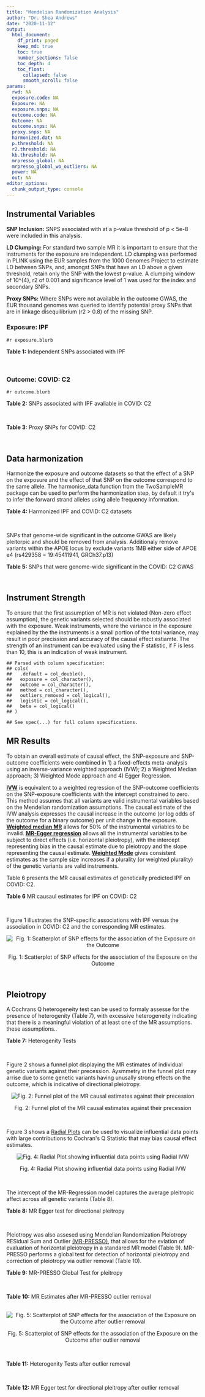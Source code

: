 ```yaml
---
title: "Mendelian Randomization Analysis"
author: "Dr. Shea Andrews"
date: "2020-11-12"
output:
  html_document:
    df_print: paged
    keep_md: true
    toc: true
    number_sections: false
    toc_depth: 4
    toc_float:
      collapsed: false
      smooth_scroll: false
params:
  rwd: NA
  exposure.code: NA
  Exposure: NA
  exposure.snps: NA
  outcome.code: NA
  Outcome: NA
  outcome.snps: NA
  proxy.snps: NA
  harmonized.dat: NA
  p.threshold: NA
  r2.threshold: NA
  kb.threshold: NA
  mrpresso_global: NA
  mrpresso_global_wo_outliers: NA
  power: NA
  out: NA
editor_options:
  chunk_output_type: console
---
```







## Instrumental Variables
**SNP Inclusion:** SNPS associated with at a p-value threshold of p < 5e-8 were included in this analysis.
<br>

**LD Clumping:** For standard two sample MR it is important to ensure that the instruments for the exposure are independent. LD clumping was performed in PLINK using the EUR samples from the 1000 Genomes Project to estimate LD between SNPs, and, amongst SNPs that have an LD above a given threshold, retain only the SNP with the lowest p-value. A clumping window of 10^{4}, r2 of 0.001 and significance level of 1 was used for the index and secondary SNPs.
<br>

**Proxy SNPs:** Where SNPs were not available in the outcome GWAS, the EUR thousand genomes was queried to identify potential proxy SNPs that are in linkage disequilibrium (r2 > 0.8) of the missing SNP.
<br>

### Exposure: IPF
`#r exposure.blurb`
<br>

**Table 1:** Independent SNPs associated with IPF
<div data-pagedtable="false">
  <script data-pagedtable-source type="application/json">
{"columns":[{"label":["SNP"],"name":[1],"type":["chr"],"align":["left"]},{"label":["CHROM"],"name":[2],"type":["dbl"],"align":["right"]},{"label":["POS"],"name":[3],"type":["dbl"],"align":["right"]},{"label":["REF"],"name":[4],"type":["chr"],"align":["left"]},{"label":["ALT"],"name":[5],"type":["chr"],"align":["left"]},{"label":["AF"],"name":[6],"type":["dbl"],"align":["right"]},{"label":["BETA"],"name":[7],"type":["dbl"],"align":["right"]},{"label":["SE"],"name":[8],"type":["dbl"],"align":["right"]},{"label":["Z"],"name":[9],"type":["dbl"],"align":["right"]},{"label":["P"],"name":[10],"type":["dbl"],"align":["right"]},{"label":["N"],"name":[11],"type":["dbl"],"align":["right"]},{"label":["TRAIT"],"name":[12],"type":["chr"],"align":["left"]}],"data":[{"1":"rs78238620","2":"3","3":"44902386","4":"T","5":"A","6":"0.053459","7":"0.4593835","8":"0.07390969","9":"6.215471","10":"5.117086e-10","11":"11259","12":"Idiopathic_Pulmonary_Fibrosis"},{"1":"rs12696304","2":"3","3":"169481271","4":"C","5":"G","6":"0.278854","7":"0.2668156","8":"0.03717319","9":"7.177635","10":"7.092778e-13","11":"11259","12":"Idiopathic_Pulmonary_Fibrosis"},{"1":"rs2013701","2":"4","3":"89885086","4":"G","5":"T","6":"0.487438","7":"-0.2424697","8":"0.03330002","9":"-7.281368","10":"3.304528e-13","11":"11259","12":"Idiopathic_Pulmonary_Fibrosis"},{"1":"rs7725218","2":"5","3":"1282414","4":"G","5":"A","6":"0.323107","7":"-0.3293240","8":"0.03544862","9":"-9.290180","10":"1.540283e-20","11":"11259","12":"Idiopathic_Pulmonary_Fibrosis"},{"1":"rs2076295","2":"6","3":"7563232","4":"T","5":"G","6":"0.468835","7":"0.3799705","8":"0.03322854","9":"11.435066","10":"2.793256e-30","11":"11259","12":"Idiopathic_Pulmonary_Fibrosis"},{"1":"rs12699415","2":"7","3":"1909479","4":"A","5":"G","6":"0.580176","7":"-0.2440172","8":"0.03400225","9":"-7.176502","10":"7.151760e-13","11":"11259","12":"Idiopathic_Pulmonary_Fibrosis"},{"1":"rs2897075","2":"7","3":"99630342","4":"C","5":"T","6":"0.391410","7":"0.2585521","8":"0.03404714","9":"7.593945","10":"3.103096e-14","11":"11259","12":"Idiopathic_Pulmonary_Fibrosis"},{"1":"rs28513081","2":"8","3":"120934126","4":"A","5":"G","6":"0.427310","7":"-0.2034907","8":"0.03346963","9":"-6.079862","10":"1.202864e-09","11":"11259","12":"Idiopathic_Pulmonary_Fibrosis"},{"1":"rs35705950","2":"11","3":"1241221","4":"G","5":"T","6":"0.140904","7":"1.5773608","8":"0.05180105","9":"30.450365","10":"1.184630e-203","11":"11259","12":"Idiopathic_Pulmonary_Fibrosis"},{"1":"rs9577395","2":"13","3":"113534984","4":"C","5":"G","6":"0.207732","7":"-0.2642992","8":"0.04115030","9":"-6.422778","10":"1.338099e-10","11":"11259","12":"Idiopathic_Pulmonary_Fibrosis"},{"1":"rs59424629","2":"15","3":"40720542","4":"G","5":"T","6":"0.538260","7":"0.2678313","8":"0.03320740","9":"8.065411","10":"7.298965e-16","11":"11259","12":"Idiopathic_Pulmonary_Fibrosis"},{"1":"rs62023891","2":"15","3":"86097216","4":"G","5":"A","6":"0.300615","7":"0.2356498","8":"0.03664299","9":"6.430965","10":"1.267962e-10","11":"11259","12":"Idiopathic_Pulmonary_Fibrosis"},{"1":"rs17652520","2":"17","3":"44098967","4":"G","5":"A","6":"0.214766","7":"-0.3286135","8":"0.04066747","9":"-8.080502","10":"6.450078e-16","11":"11259","12":"Idiopathic_Pulmonary_Fibrosis"},{"1":"rs12610495","2":"19","3":"4717672","4":"A","5":"G","6":"0.305555","7":"0.2722340","8":"0.03899250","9":"6.981701","10":"2.916276e-12","11":"11259","12":"Idiopathic_Pulmonary_Fibrosis"},{"1":"rs41308092","2":"20","3":"62324391","4":"G","5":"A","6":"0.019674","7":"0.7503587","8":"0.12196998","9":"6.151995","10":"7.651443e-10","11":"11259","12":"Idiopathic_Pulmonary_Fibrosis"}],"options":{"columns":{"min":{},"max":[10]},"rows":{"min":[10],"max":[10]},"pages":{}}}
  </script>
</div>
<br>

### Outcome: COVID: C2
`#r outcome.blurb`
<br>

**Table 2:** SNPs associated with IPF avaliable in COVID: C2
<div data-pagedtable="false">
  <script data-pagedtable-source type="application/json">
{"columns":[{"label":["SNP"],"name":[1],"type":["chr"],"align":["left"]},{"label":["CHROM"],"name":[2],"type":["dbl"],"align":["right"]},{"label":["POS"],"name":[3],"type":["dbl"],"align":["right"]},{"label":["REF"],"name":[4],"type":["chr"],"align":["left"]},{"label":["ALT"],"name":[5],"type":["chr"],"align":["left"]},{"label":["AF"],"name":[6],"type":["dbl"],"align":["right"]},{"label":["BETA"],"name":[7],"type":["dbl"],"align":["right"]},{"label":["SE"],"name":[8],"type":["dbl"],"align":["right"]},{"label":["Z"],"name":[9],"type":["dbl"],"align":["right"]},{"label":["P"],"name":[10],"type":["dbl"],"align":["right"]},{"label":["N"],"name":[11],"type":["dbl"],"align":["right"]},{"label":["TRAIT"],"name":[12],"type":["chr"],"align":["left"]}],"data":[{"1":"rs78238620","2":"3","3":"44902386","4":"T","5":"A","6":"0.06270","7":"-0.01702800","8":"0.034537","9":"-0.49303645","10":"0.622000","11":"927103","12":"covid_vs._population__eur_wo_ukbb"},{"1":"rs12696304","2":"3","3":"169481271","4":"C","5":"G","6":"0.26480","7":"0.00657290","8":"0.017324","9":"0.37941007","10":"0.704400","11":"927103","12":"covid_vs._population__eur_wo_ukbb"},{"1":"rs2013701","2":"4","3":"89885086","4":"G","5":"T","6":"0.52750","7":"0.00368640","8":"0.015360","9":"0.24000000","10":"0.810300","11":"926439","12":"covid_vs._population__eur_wo_ukbb"},{"1":"rs7725218","2":"5","3":"1282414","4":"G","5":"A","6":"0.35340","7":"0.00046875","8":"0.016012","9":"0.02927492","10":"0.976600","11":"926803","12":"covid_vs._population__eur_wo_ukbb"},{"1":"rs2076295","2":"6","3":"7563232","4":"T","5":"G","6":"0.43680","7":"0.01800900","8":"0.018035","9":"0.99855836","10":"0.318000","11":"907627","12":"covid_vs._population__eur_wo_ukbb"},{"1":"rs12699415","2":"7","3":"1909479","4":"A","5":"G","6":"0.57680","7":"-0.04977000","8":"0.015614","9":"-3.18752402","10":"0.001435","11":"927103","12":"covid_vs._population__eur_wo_ukbb"},{"1":"rs2897075","2":"7","3":"99630342","4":"C","5":"T","6":"0.37990","7":"0.04960300","8":"0.017123","9":"2.89686387","10":"0.003769","11":"917019","12":"covid_vs._population__eur_wo_ukbb"},{"1":"rs28513081","2":"8","3":"120934126","4":"A","5":"G","6":"0.47300","7":"-0.02211500","8":"0.016615","9":"-1.33102618","10":"0.183200","11":"916747","12":"covid_vs._population__eur_wo_ukbb"},{"1":"rs35705950","2":"11","3":"1241221","4":"G","5":"T","6":"0.11810","7":"-0.05497300","8":"0.028390","9":"-1.93635083","10":"0.052830","11":"641591","12":"covid_vs._population__eur_wo_ukbb"},{"1":"rs9577395","2":"13","3":"113534984","4":"C","5":"G","6":"0.22870","7":"0.02419900","8":"0.018638","9":"1.29836892","10":"0.194200","11":"926803","12":"covid_vs._population__eur_wo_ukbb"},{"1":"rs59424629","2":"15","3":"40720542","4":"G","5":"T","6":"0.55350","7":"0.01529500","8":"0.015267","9":"1.00183402","10":"0.316400","11":"927103","12":"covid_vs._population__eur_wo_ukbb"},{"1":"rs62023891","2":"15","3":"86097216","4":"G","5":"A","6":"0.29820","7":"-0.00453250","8":"0.017054","9":"-0.26577343","10":"0.790400","11":"926803","12":"covid_vs._population__eur_wo_ukbb"},{"1":"rs17652520","2":"17","3":"44098967","4":"G","5":"A","6":"0.17100","7":"-0.04229400","8":"0.020271","9":"-2.08642889","10":"0.036940","11":"917047","12":"covid_vs._population__eur_wo_ukbb"},{"1":"rs12610495","2":"19","3":"4717672","4":"A","5":"G","6":"0.31400","7":"0.06217600","8":"0.019906","9":"3.12348036","10":"0.001788","11":"902230","12":"covid_vs._population__eur_wo_ukbb"},{"1":"rs41308092","2":"20","3":"62324391","4":"G","5":"A","6":"0.03702","7":"-0.02932100","8":"0.058097","9":"-0.50469043","10":"0.613800","11":"919221","12":"covid_vs._population__eur_wo_ukbb"}],"options":{"columns":{"min":{},"max":[10]},"rows":{"min":[10],"max":[10]},"pages":{}}}
  </script>
</div>
<br>

**Table 3:** Proxy SNPs for COVID: C2
<div data-pagedtable="false">
  <script data-pagedtable-source type="application/json">
{"columns":[{"label":["proxy.outcome"],"name":[1],"type":["lgl"],"align":["right"]},{"label":["target_snp"],"name":[2],"type":["lgl"],"align":["right"]},{"label":["proxy_snp"],"name":[3],"type":["lgl"],"align":["right"]},{"label":["ld.r2"],"name":[4],"type":["lgl"],"align":["right"]},{"label":["Dprime"],"name":[5],"type":["lgl"],"align":["right"]},{"label":["ref.proxy"],"name":[6],"type":["lgl"],"align":["right"]},{"label":["alt.proxy"],"name":[7],"type":["lgl"],"align":["right"]},{"label":["CHROM"],"name":[8],"type":["lgl"],"align":["right"]},{"label":["POS"],"name":[9],"type":["lgl"],"align":["right"]},{"label":["ALT.proxy"],"name":[10],"type":["lgl"],"align":["right"]},{"label":["REF.proxy"],"name":[11],"type":["lgl"],"align":["right"]},{"label":["AF"],"name":[12],"type":["lgl"],"align":["right"]},{"label":["BETA"],"name":[13],"type":["lgl"],"align":["right"]},{"label":["SE"],"name":[14],"type":["lgl"],"align":["right"]},{"label":["P"],"name":[15],"type":["lgl"],"align":["right"]},{"label":["N"],"name":[16],"type":["lgl"],"align":["right"]},{"label":["ref"],"name":[17],"type":["lgl"],"align":["right"]},{"label":["alt"],"name":[18],"type":["lgl"],"align":["right"]},{"label":["ALT"],"name":[19],"type":["lgl"],"align":["right"]},{"label":["REF"],"name":[20],"type":["lgl"],"align":["right"]},{"label":["PHASE"],"name":[21],"type":["lgl"],"align":["right"]}],"data":[{"1":"NA","2":"NA","3":"NA","4":"NA","5":"NA","6":"NA","7":"NA","8":"NA","9":"NA","10":"NA","11":"NA","12":"NA","13":"NA","14":"NA","15":"NA","16":"NA","17":"NA","18":"NA","19":"NA","20":"NA","21":"NA"}],"options":{"columns":{"min":{},"max":[10]},"rows":{"min":[10],"max":[10]},"pages":{}}}
  </script>
</div>
<br>

## Data harmonization
Harmonize the exposure and outcome datasets so that the effect of a SNP on the exposure and the effect of that SNP on the outcome correspond to the same allele. The harmonise_data function from the TwoSampleMR package can be used to perform the harmonization step, by default it try's to infer the forward strand alleles using allele frequency information.
<br>

**Table 4:** Harmonized IPF and COVID: C2 datasets
<div data-pagedtable="false">
  <script data-pagedtable-source type="application/json">
{"columns":[{"label":["SNP"],"name":[1],"type":["chr"],"align":["left"]},{"label":["effect_allele.exposure"],"name":[2],"type":["chr"],"align":["left"]},{"label":["other_allele.exposure"],"name":[3],"type":["chr"],"align":["left"]},{"label":["effect_allele.outcome"],"name":[4],"type":["chr"],"align":["left"]},{"label":["other_allele.outcome"],"name":[5],"type":["chr"],"align":["left"]},{"label":["beta.exposure"],"name":[6],"type":["dbl"],"align":["right"]},{"label":["beta.outcome"],"name":[7],"type":["dbl"],"align":["right"]},{"label":["eaf.exposure"],"name":[8],"type":["dbl"],"align":["right"]},{"label":["eaf.outcome"],"name":[9],"type":["dbl"],"align":["right"]},{"label":["remove"],"name":[10],"type":["lgl"],"align":["right"]},{"label":["palindromic"],"name":[11],"type":["lgl"],"align":["right"]},{"label":["ambiguous"],"name":[12],"type":["lgl"],"align":["right"]},{"label":["id.outcome"],"name":[13],"type":["chr"],"align":["left"]},{"label":["chr.outcome"],"name":[14],"type":["dbl"],"align":["right"]},{"label":["pos.outcome"],"name":[15],"type":["dbl"],"align":["right"]},{"label":["se.outcome"],"name":[16],"type":["dbl"],"align":["right"]},{"label":["z.outcome"],"name":[17],"type":["dbl"],"align":["right"]},{"label":["pval.outcome"],"name":[18],"type":["dbl"],"align":["right"]},{"label":["samplesize.outcome"],"name":[19],"type":["dbl"],"align":["right"]},{"label":["outcome"],"name":[20],"type":["chr"],"align":["left"]},{"label":["mr_keep.outcome"],"name":[21],"type":["lgl"],"align":["right"]},{"label":["pval_origin.outcome"],"name":[22],"type":["chr"],"align":["left"]},{"label":["chr.exposure"],"name":[23],"type":["dbl"],"align":["right"]},{"label":["pos.exposure"],"name":[24],"type":["dbl"],"align":["right"]},{"label":["se.exposure"],"name":[25],"type":["dbl"],"align":["right"]},{"label":["z.exposure"],"name":[26],"type":["dbl"],"align":["right"]},{"label":["pval.exposure"],"name":[27],"type":["dbl"],"align":["right"]},{"label":["samplesize.exposure"],"name":[28],"type":["dbl"],"align":["right"]},{"label":["exposure"],"name":[29],"type":["chr"],"align":["left"]},{"label":["mr_keep.exposure"],"name":[30],"type":["lgl"],"align":["right"]},{"label":["pval_origin.exposure"],"name":[31],"type":["chr"],"align":["left"]},{"label":["id.exposure"],"name":[32],"type":["chr"],"align":["left"]},{"label":["action"],"name":[33],"type":["dbl"],"align":["right"]},{"label":["mr_keep"],"name":[34],"type":["lgl"],"align":["right"]},{"label":["pt"],"name":[35],"type":["dbl"],"align":["right"]},{"label":["pleitropy_keep"],"name":[36],"type":["lgl"],"align":["right"]},{"label":["mrpresso_RSSobs"],"name":[37],"type":["dbl"],"align":["right"]},{"label":["mrpresso_pval"],"name":[38],"type":["dbl"],"align":["right"]},{"label":["mrpresso_keep"],"name":[39],"type":["lgl"],"align":["right"]}],"data":[{"1":"rs12610495","2":"G","3":"A","4":"G","5":"A","6":"0.2722340","7":"0.06217600","8":"0.305555","9":"0.31400","10":"FALSE","11":"FALSE","12":"FALSE","13":"mENGvQ","14":"19","15":"4717672","16":"0.019906","17":"3.12348036","18":"0.001788","19":"902230","20":"covidhgi2020anaC2v4eurwoukbb","21":"TRUE","22":"reported","23":"19","24":"4717672","25":"0.03899250","26":"6.981701","27":"2.916276e-12","28":"11259","29":"Allen2020ipf","30":"TRUE","31":"reported","32":"e2ywPG","33":"2","34":"TRUE","35":"5e-08","36":"TRUE","37":"3.650981e-03","38":"0.0435","39":"FALSE"},{"1":"rs12696304","2":"G","3":"C","4":"G","5":"C","6":"0.2668156","7":"0.00657290","8":"0.278854","9":"0.26480","10":"FALSE","11":"TRUE","12":"FALSE","13":"mENGvQ","14":"3","15":"169481271","16":"0.017324","17":"0.37941007","18":"0.704400","19":"927103","20":"covidhgi2020anaC2v4eurwoukbb","21":"TRUE","22":"reported","23":"3","24":"169481271","25":"0.03717319","26":"7.177635","27":"7.092778e-13","28":"11259","29":"Allen2020ipf","30":"TRUE","31":"reported","32":"e2ywPG","33":"2","34":"TRUE","35":"5e-08","36":"TRUE","37":"1.078765e-05","38":"1.0000","39":"TRUE"},{"1":"rs12699415","2":"G","3":"A","4":"G","5":"A","6":"-0.2440172","7":"-0.04977000","8":"0.580176","9":"0.57680","10":"FALSE","11":"FALSE","12":"FALSE","13":"mENGvQ","14":"7","15":"1909479","16":"0.015614","17":"-3.18752402","18":"0.001435","19":"927103","20":"covidhgi2020anaC2v4eurwoukbb","21":"TRUE","22":"reported","23":"7","24":"1909479","25":"0.03400225","26":"-7.176502","27":"7.151760e-13","28":"11259","29":"Allen2020ipf","30":"TRUE","31":"reported","32":"e2ywPG","33":"2","34":"TRUE","35":"5e-08","36":"TRUE","37":"2.348294e-03","38":"0.0585","39":"TRUE"},{"1":"rs17652520","2":"A","3":"G","4":"A","5":"G","6":"-0.3286135","7":"-0.04229400","8":"0.214766","9":"0.17100","10":"FALSE","11":"FALSE","12":"FALSE","13":"mENGvQ","14":"17","15":"44098967","16":"0.020271","17":"-2.08642889","18":"0.036940","19":"917047","20":"covidhgi2020anaC2v4eurwoukbb","21":"TRUE","22":"reported","23":"17","24":"44098967","25":"0.04066747","26":"-8.080502","27":"6.450078e-16","28":"11259","29":"Allen2020ipf","30":"TRUE","31":"reported","32":"e2ywPG","33":"2","34":"TRUE","35":"5e-08","36":"TRUE","37":"1.575177e-03","38":"0.7515","39":"TRUE"},{"1":"rs2013701","2":"T","3":"G","4":"T","5":"G","6":"-0.2424697","7":"0.00368640","8":"0.487438","9":"0.52750","10":"FALSE","11":"FALSE","12":"FALSE","13":"mENGvQ","14":"4","15":"89885086","16":"0.015360","17":"0.24000000","18":"0.810300","19":"926439","20":"covidhgi2020anaC2v4eurwoukbb","21":"TRUE","22":"reported","23":"4","24":"89885086","25":"0.03330002","26":"-7.281368","27":"3.304528e-13","28":"11259","29":"Allen2020ipf","30":"TRUE","31":"reported","32":"e2ywPG","33":"2","34":"TRUE","35":"5e-08","36":"TRUE","37":"4.971359e-05","38":"1.0000","39":"TRUE"},{"1":"rs2076295","2":"G","3":"T","4":"G","5":"T","6":"0.3799705","7":"0.01800900","8":"0.468835","9":"0.43680","10":"FALSE","11":"FALSE","12":"FALSE","13":"mENGvQ","14":"6","15":"7563232","16":"0.018035","17":"0.99855836","18":"0.318000","19":"907627","20":"covidhgi2020anaC2v4eurwoukbb","21":"TRUE","22":"reported","23":"6","24":"7563232","25":"0.03322854","26":"11.435066","27":"2.793256e-30","28":"11259","29":"Allen2020ipf","30":"TRUE","31":"reported","32":"e2ywPG","33":"2","34":"TRUE","35":"5e-08","36":"TRUE","37":"1.991546e-04","38":"1.0000","39":"TRUE"},{"1":"rs28513081","2":"G","3":"A","4":"G","5":"A","6":"-0.2034907","7":"-0.02211500","8":"0.427310","9":"0.47300","10":"FALSE","11":"FALSE","12":"FALSE","13":"mENGvQ","14":"8","15":"120934126","16":"0.016615","17":"-1.33102618","18":"0.183200","19":"916747","20":"covidhgi2020anaC2v4eurwoukbb","21":"TRUE","22":"reported","23":"8","24":"120934126","25":"0.03346963","26":"-6.079862","27":"1.202864e-09","28":"11259","29":"Allen2020ipf","30":"TRUE","31":"reported","32":"e2ywPG","33":"2","34":"TRUE","35":"5e-08","36":"TRUE","37":"3.989360e-04","38":"1.0000","39":"TRUE"},{"1":"rs2897075","2":"T","3":"C","4":"T","5":"C","6":"0.2585521","7":"0.04960300","8":"0.391410","9":"0.37990","10":"FALSE","11":"FALSE","12":"FALSE","13":"mENGvQ","14":"7","15":"99630342","16":"0.017123","17":"2.89686387","18":"0.003769","19":"917019","20":"covidhgi2020anaC2v4eurwoukbb","21":"TRUE","22":"reported","23":"7","24":"99630342","25":"0.03404714","26":"7.593945","27":"3.103096e-14","28":"11259","29":"Allen2020ipf","30":"TRUE","31":"reported","32":"e2ywPG","33":"2","34":"TRUE","35":"5e-08","36":"TRUE","37":"2.301077e-03","38":"0.0540","39":"TRUE"},{"1":"rs35705950","2":"T","3":"G","4":"T","5":"G","6":"1.5773608","7":"-0.05497300","8":"0.140904","9":"0.11810","10":"FALSE","11":"FALSE","12":"FALSE","13":"mENGvQ","14":"11","15":"1241221","16":"0.028390","17":"-1.93635083","18":"0.052830","19":"641591","20":"covidhgi2020anaC2v4eurwoukbb","21":"TRUE","22":"reported","23":"11","24":"1241221","25":"0.05180105","26":"30.450365","27":"1.000000e-200","28":"11259","29":"Allen2020ipf","30":"TRUE","31":"reported","32":"e2ywPG","33":"2","34":"TRUE","35":"5e-08","36":"TRUE","37":"2.015325e-02","38":"0.0435","39":"FALSE"},{"1":"rs41308092","2":"A","3":"G","4":"A","5":"G","6":"0.7503587","7":"-0.02932100","8":"0.019674","9":"0.03702","10":"FALSE","11":"FALSE","12":"FALSE","13":"mENGvQ","14":"20","15":"62324391","16":"0.058097","17":"-0.50469043","18":"0.613800","19":"919221","20":"covidhgi2020anaC2v4eurwoukbb","21":"TRUE","22":"reported","23":"20","24":"62324391","25":"0.12196998","26":"6.151995","27":"7.651443e-10","28":"11259","29":"Allen2020ipf","30":"TRUE","31":"reported","32":"e2ywPG","33":"2","34":"TRUE","35":"5e-08","36":"TRUE","37":"1.593523e-03","38":"1.0000","39":"TRUE"},{"1":"rs59424629","2":"T","3":"G","4":"T","5":"G","6":"0.2678313","7":"0.01529500","8":"0.538260","9":"0.55350","10":"FALSE","11":"FALSE","12":"FALSE","13":"mENGvQ","14":"15","15":"40720542","16":"0.015267","17":"1.00183402","18":"0.316400","19":"927103","20":"covidhgi2020anaC2v4eurwoukbb","21":"TRUE","22":"reported","23":"15","24":"40720542","25":"0.03320740","26":"8.065411","27":"7.298965e-16","28":"11259","29":"Allen2020ipf","30":"TRUE","31":"reported","32":"e2ywPG","33":"2","34":"TRUE","35":"5e-08","36":"TRUE","37":"1.552431e-04","38":"1.0000","39":"TRUE"},{"1":"rs62023891","2":"A","3":"G","4":"A","5":"G","6":"0.2356498","7":"-0.00453250","8":"0.300615","9":"0.29820","10":"FALSE","11":"FALSE","12":"FALSE","13":"mENGvQ","14":"15","15":"86097216","16":"0.017054","17":"-0.26577343","18":"0.790400","19":"926803","20":"covidhgi2020anaC2v4eurwoukbb","21":"TRUE","22":"reported","23":"15","24":"86097216","25":"0.03664299","26":"6.430965","27":"1.267962e-10","28":"11259","29":"Allen2020ipf","30":"TRUE","31":"reported","32":"e2ywPG","33":"2","34":"TRUE","35":"5e-08","36":"TRUE","37":"6.034227e-05","38":"1.0000","39":"TRUE"},{"1":"rs7725218","2":"A","3":"G","4":"A","5":"G","6":"-0.3293240","7":"0.00046875","8":"0.323107","9":"0.35340","10":"FALSE","11":"FALSE","12":"FALSE","13":"mENGvQ","14":"5","15":"1282414","16":"0.016012","17":"0.02927492","18":"0.976600","19":"926803","20":"covidhgi2020anaC2v4eurwoukbb","21":"TRUE","22":"reported","23":"5","24":"1282414","25":"0.03544862","26":"-9.290180","27":"1.540283e-20","28":"11259","29":"Allen2020ipf","30":"TRUE","31":"reported","32":"e2ywPG","33":"2","34":"TRUE","35":"5e-08","36":"TRUE","37":"2.496690e-05","38":"1.0000","39":"TRUE"},{"1":"rs78238620","2":"A","3":"T","4":"A","5":"T","6":"0.4593835","7":"-0.01702800","8":"0.053459","9":"0.06270","10":"FALSE","11":"TRUE","12":"FALSE","13":"mENGvQ","14":"3","15":"44902386","16":"0.034537","17":"-0.49303645","18":"0.622000","19":"927103","20":"covidhgi2020anaC2v4eurwoukbb","21":"TRUE","22":"reported","23":"3","24":"44902386","25":"0.07390969","26":"6.215471","27":"5.117086e-10","28":"11259","29":"Allen2020ipf","30":"TRUE","31":"reported","32":"e2ywPG","33":"2","34":"TRUE","35":"5e-08","36":"TRUE","37":"5.536326e-04","38":"1.0000","39":"TRUE"},{"1":"rs9577395","2":"G","3":"C","4":"G","5":"C","6":"-0.2642992","7":"0.02419900","8":"0.207732","9":"0.22870","10":"FALSE","11":"TRUE","12":"FALSE","13":"mENGvQ","14":"13","15":"113534984","16":"0.018638","17":"1.29836892","18":"0.194200","19":"926803","20":"covidhgi2020anaC2v4eurwoukbb","21":"TRUE","22":"reported","23":"13","24":"113534984","25":"0.04115030","26":"-6.422778","27":"1.338099e-10","28":"11259","29":"Allen2020ipf","30":"TRUE","31":"reported","32":"e2ywPG","33":"2","34":"TRUE","35":"5e-08","36":"TRUE","37":"8.092155e-04","38":"1.0000","39":"TRUE"}],"options":{"columns":{"min":{},"max":[10]},"rows":{"min":[10],"max":[10]},"pages":{}}}
  </script>
</div>
<br>

SNPs that genome-wide significant in the outcome GWAS are likely pleitorpic and should be removed from analysis. Additionaly remove variants within the APOE locus by exclude variants 1MB either side of APOE e4 (rs429358 = 19:45411941, GRCh37.p13)
<br>


**Table 5:** SNPs that were genome-wide significant in the COVID: C2 GWAS
<div data-pagedtable="false">
  <script data-pagedtable-source type="application/json">
{"columns":[{"label":["SNP"],"name":[1],"type":["chr"],"align":["left"]},{"label":["chr.outcome"],"name":[2],"type":["dbl"],"align":["right"]},{"label":["pos.outcome"],"name":[3],"type":["dbl"],"align":["right"]},{"label":["pval.exposure"],"name":[4],"type":["dbl"],"align":["right"]},{"label":["pval.outcome"],"name":[5],"type":["dbl"],"align":["right"]}],"data":[],"options":{"columns":{"min":{},"max":[10]},"rows":{"min":[10],"max":[10]},"pages":{}}}
  </script>
</div>
<br>


## Instrument Strength
To ensure that the first assumption of MR is not violated (Non-zero effect assumption), the genetic variants selected should be robustly associated with the exposure. Weak instruments, where the variance in the exposure explained by the the instruments is a small portion of the total variance, may result in poor precission and accuracy of the causal effect estiamte. The strength of an instrument can be evaluated using the F statistic, if F is less than 10, this is an indication of weak instrument.


```
## Parsed with column specification:
## cols(
##   .default = col_double(),
##   exposure = col_character(),
##   outcome = col_character(),
##   method = col_character(),
##   outliers_removed = col_logical(),
##   logistic = col_logical(),
##   beta = col_logical()
## )
```

```
## See spec(...) for full column specifications.
```

<div data-pagedtable="false">
  <script data-pagedtable-source type="application/json">
{"columns":[{"label":["outliers_removed"],"name":[1],"type":["lgl"],"align":["right"]},{"label":["pve.exposure"],"name":[2],"type":["dbl"],"align":["right"]},{"label":["F"],"name":[3],"type":["dbl"],"align":["right"]},{"label":["Alpha"],"name":[4],"type":["dbl"],"align":["right"]},{"label":["NCP"],"name":[5],"type":["dbl"],"align":["right"]},{"label":["Power"],"name":[6],"type":["dbl"],"align":["right"]}],"data":[{"1":"FALSE","2":"0.14289659","3":"124.9625","4":"0.05","5":"2.904993","6":"0.3992693"},{"1":"TRUE","2":"0.06693979","3":"62.0570","4":"0.05","5":"12.204607","6":"0.9374292"}],"options":{"columns":{"min":{},"max":[10]},"rows":{"min":[10],"max":[10]},"pages":{}}}
  </script>
</div>

##  MR Results
To obtain an overall estimate of causal effect, the SNP-exposure and SNP-outcome coefficients were combined in 1) a fixed-effects meta-analysis using an inverse-variance weighted approach (IVW); 2) a Weighted Median approach; 3) Weighted Mode approach and 4) Egger Regression.


[**IVW**](https://doi.org/10.1002/gepi.21758) is equivalent to a weighted regression of the SNP-outcome coefficients on the SNP-exposure coefficients with the intercept constrained to zero. This method assumes that all variants are valid instrumental variables based on the Mendelian randomization assumptions. The causal estimate of the IVW analysis expresses the causal increase in the outcome (or log odds of the outcome for a binary outcome) per unit change in the exposure. [**Weighted median MR**](https://doi.org/10.1002/gepi.21965) allows for 50% of the instrumental variables to be invalid. [**MR-Egger regression**](https://doi.org/10.1093/ije/dyw220) allows all the instrumental variables to be subject to direct effects (i.e. horizontal pleiotropy), with the intercept representing bias in the causal estimate due to pleiotropy and the slope representing the causal estimate. [**Weighted Mode**](https://doi.org/10.1093/ije/dyx102) gives consistent estimates as the sample size increases if a plurality (or weighted plurality) of the genetic variants are valid instruments.
<br>



Table 6 presents the MR causal estimates of genetically predicted IPF on COVID: C2.
<br>

**Table 6** MR causaul estimates for IPF on COVID: C2
<div data-pagedtable="false">
  <script data-pagedtable-source type="application/json">
{"columns":[{"label":["id.exposure"],"name":[1],"type":["chr"],"align":["left"]},{"label":["id.outcome"],"name":[2],"type":["chr"],"align":["left"]},{"label":["outcome"],"name":[3],"type":["fctr"],"align":["left"]},{"label":["exposure"],"name":[4],"type":["fctr"],"align":["left"]},{"label":["method"],"name":[5],"type":["fctr"],"align":["left"]},{"label":["nsnp"],"name":[6],"type":["int"],"align":["right"]},{"label":["b"],"name":[7],"type":["dbl"],"align":["right"]},{"label":["se"],"name":[8],"type":["dbl"],"align":["right"]},{"label":["pval"],"name":[9],"type":["dbl"],"align":["right"]}],"data":[{"1":"e2ywPG","2":"mENGvQ","3":"covidhgi2020anaC2v4eurwoukbb","4":"Allen2020ipf","5":"Inverse variance weighted (fixed effects)","6":"15","7":"0.01277018","8":"0.01235053","9":"0.30114620"},{"1":"e2ywPG","2":"mENGvQ","3":"covidhgi2020anaC2v4eurwoukbb","4":"Allen2020ipf","5":"Weighted median","6":"15","7":"-0.02405902","8":"0.01791069","9":"0.17918211"},{"1":"e2ywPG","2":"mENGvQ","3":"covidhgi2020anaC2v4eurwoukbb","4":"Allen2020ipf","5":"Weighted mode","6":"15","7":"-0.02607467","8":"0.01626398","9":"0.13120209"},{"1":"e2ywPG","2":"mENGvQ","3":"covidhgi2020anaC2v4eurwoukbb","4":"Allen2020ipf","5":"MR Egger","6":"15","7":"-0.05653409","8":"0.02976300","9":"0.07991529"}],"options":{"columns":{"min":{},"max":[10]},"rows":{"min":[10],"max":[10]},"pages":{}}}
  </script>
</div>
<br>

Figure 1 illustrates the SNP-specific associations with IPF versus the association in COVID: C2 and the corresponding MR estimates.
<br>

<div class="figure" style="text-align: center">
<img src="/sc/arion/projects/LOAD/shea/Projects/MRcovid/results/MRcovideurwoukbb/Allen2020ipf/covidhgi2020anaC2v4eurwoukbb/Allen2020ipf_5e-8_covidhgi2020anaC2v4eurwoukbb_MR_Analaysis_files/figure-html/scatter_plot-1.png" alt="Fig. 1: Scatterplot of SNP effects for the association of the Exposure on the Outcome"  />
<p class="caption">Fig. 1: Scatterplot of SNP effects for the association of the Exposure on the Outcome</p>
</div>
<br>


## Pleiotropy
A Cochrans Q heterogeneity test can be used to formaly assesse for the presence of heterogenity (Table 7), with excessive heterogeneity indicating that there is a meaningful violation of at least one of the MR assumptions.
these assumptions..
<br>

**Table 7:** Heterogenity Tests
<div data-pagedtable="false">
  <script data-pagedtable-source type="application/json">
{"columns":[{"label":["id.exposure"],"name":[1],"type":["chr"],"align":["left"]},{"label":["id.outcome"],"name":[2],"type":["chr"],"align":["left"]},{"label":["outcome"],"name":[3],"type":["fctr"],"align":["left"]},{"label":["exposure"],"name":[4],"type":["fctr"],"align":["left"]},{"label":["method"],"name":[5],"type":["fctr"],"align":["left"]},{"label":["Q"],"name":[6],"type":["dbl"],"align":["right"]},{"label":["Q_df"],"name":[7],"type":["dbl"],"align":["right"]},{"label":["Q_pval"],"name":[8],"type":["dbl"],"align":["right"]}],"data":[{"1":"e2ywPG","2":"mENGvQ","3":"covidhgi2020anaC2v4eurwoukbb","4":"Allen2020ipf","5":"MR Egger","6":"25.50543","7":"13","8":"0.0197935878"},{"1":"e2ywPG","2":"mENGvQ","3":"covidhgi2020anaC2v4eurwoukbb","4":"Allen2020ipf","5":"Inverse variance weighted","6":"41.57081","7":"14","8":"0.0001445734"}],"options":{"columns":{"min":{},"max":[10]},"rows":{"min":[10],"max":[10]},"pages":{}}}
  </script>
</div>
<br>

Figure 2 shows a funnel plot displaying the MR estimates of individual genetic variants against their precession. Aysmmetry in the funnel plot may arrise due to some genetic variants having unusally strong effects on the outcome, which is indicative of directional pleiotropy.
<br>

<div class="figure" style="text-align: center">
<img src="/sc/arion/projects/LOAD/shea/Projects/MRcovid/results/MRcovideurwoukbb/Allen2020ipf/covidhgi2020anaC2v4eurwoukbb/Allen2020ipf_5e-8_covidhgi2020anaC2v4eurwoukbb_MR_Analaysis_files/figure-html/funnel_plot-1.png" alt="Fig. 2: Funnel plot of the MR causal estimates against their precession"  />
<p class="caption">Fig. 2: Funnel plot of the MR causal estimates against their precession</p>
</div>
<br>

Figure 3 shows a [Radial Plots](https://github.com/WSpiller/RadialMR) can be used to visualize influential data points with large contributions to Cochran's Q Statistic that may bias causal effect estimates.



<div class="figure" style="text-align: center">
<img src="/sc/arion/projects/LOAD/shea/Projects/MRcovid/results/MRcovideurwoukbb/Allen2020ipf/covidhgi2020anaC2v4eurwoukbb/Allen2020ipf_5e-8_covidhgi2020anaC2v4eurwoukbb_MR_Analaysis_files/figure-html/Radial_Plot-1.png" alt="Fig. 4: Radial Plot showing influential data points using Radial IVW"  />
<p class="caption">Fig. 4: Radial Plot showing influential data points using Radial IVW</p>
</div>
<br>

The intercept of the MR-Regression model captures the average pleitropic affect across all genetic variants (Table 8).
<br>

**Table 8:** MR Egger test for directional pleitropy
<div data-pagedtable="false">
  <script data-pagedtable-source type="application/json">
{"columns":[{"label":["id.exposure"],"name":[1],"type":["chr"],"align":["left"]},{"label":["id.outcome"],"name":[2],"type":["chr"],"align":["left"]},{"label":["outcome"],"name":[3],"type":["fctr"],"align":["left"]},{"label":["exposure"],"name":[4],"type":["fctr"],"align":["left"]},{"label":["egger_intercept"],"name":[5],"type":["dbl"],"align":["right"]},{"label":["se"],"name":[6],"type":["dbl"],"align":["right"]},{"label":["pval"],"name":[7],"type":["dbl"],"align":["right"]}],"data":[{"1":"e2ywPG","2":"mENGvQ","3":"covidhgi2020anaC2v4eurwoukbb","4":"Allen2020ipf","5":"0.03301776","6":"0.01153843","7":"0.01335794"}],"options":{"columns":{"min":{},"max":[10]},"rows":{"min":[10],"max":[10]},"pages":{}}}
  </script>
</div>
<br>

Pleiotropy was also assesed using Mendelian Randomization Pleiotropy RESidual Sum and Outlier [(MR-PRESSO)](https://doi.org/10.1038/s41588-018-0099-7), that allows for the evlation of evaluation of horizontal pleiotropy in a standared MR model (Table 9). MR-PRESSO performs a global test for detection of horizontal pleiotropy and correction of pleiotropy via outlier removal (Table 10).
<br>

**Table 9:** MR-PRESSO Global Test for pleitropy
<div data-pagedtable="false">
  <script data-pagedtable-source type="application/json">
{"columns":[{"label":["id.exposure"],"name":[1],"type":["chr"],"align":["left"]},{"label":["id.outcome"],"name":[2],"type":["chr"],"align":["left"]},{"label":["outcome"],"name":[3],"type":["chr"],"align":["left"]},{"label":["exposure"],"name":[4],"type":["chr"],"align":["left"]},{"label":["pt"],"name":[5],"type":["dbl"],"align":["right"]},{"label":["outliers_removed"],"name":[6],"type":["lgl"],"align":["right"]},{"label":["n_outliers"],"name":[7],"type":["dbl"],"align":["right"]},{"label":["RSSobs"],"name":[8],"type":["dbl"],"align":["right"]},{"label":["pval"],"name":[9],"type":["chr"],"align":["left"]}],"data":[{"1":"e2ywPG","2":"mENGvQ","3":"covidhgi2020anaC2v4eurwoukbb","4":"Allen2020ipf","5":"5e-08","6":"FALSE","7":"2","8":"62.07263","9":"<1e-04"}],"options":{"columns":{"min":{},"max":[10]},"rows":{"min":[10],"max":[10]},"pages":{}}}
  </script>
</div>
<br>


**Table 10:** MR Estimates after MR-PRESSO outlier removal
<div data-pagedtable="false">
  <script data-pagedtable-source type="application/json">
{"columns":[{"label":["id.exposure"],"name":[1],"type":["chr"],"align":["left"]},{"label":["id.outcome"],"name":[2],"type":["chr"],"align":["left"]},{"label":["outcome"],"name":[3],"type":["fctr"],"align":["left"]},{"label":["exposure"],"name":[4],"type":["fctr"],"align":["left"]},{"label":["method"],"name":[5],"type":["fctr"],"align":["left"]},{"label":["nsnp"],"name":[6],"type":["int"],"align":["right"]},{"label":["b"],"name":[7],"type":["dbl"],"align":["right"]},{"label":["se"],"name":[8],"type":["dbl"],"align":["right"]},{"label":["pval"],"name":[9],"type":["dbl"],"align":["right"]}],"data":[{"1":"e2ywPG","2":"mENGvQ","3":"covidhgi2020anaC2v4eurwoukbb","4":"Allen2020ipf","5":"Inverse variance weighted (fixed effects)","6":"13","7":"0.04527543","8":"0.01745583","9":"0.009494552"},{"1":"e2ywPG","2":"mENGvQ","3":"covidhgi2020anaC2v4eurwoukbb","4":"Allen2020ipf","5":"Weighted median","6":"13","7":"0.02930408","8":"0.02447205","9":"0.231130810"},{"1":"e2ywPG","2":"mENGvQ","3":"covidhgi2020anaC2v4eurwoukbb","4":"Allen2020ipf","5":"Weighted mode","6":"13","7":"0.01049605","8":"0.03648211","9":"0.778481629"},{"1":"e2ywPG","2":"mENGvQ","3":"covidhgi2020anaC2v4eurwoukbb","4":"Allen2020ipf","5":"MR Egger","6":"13","7":"-0.06291121","8":"0.10058029","9":"0.544412685"}],"options":{"columns":{"min":{},"max":[10]},"rows":{"min":[10],"max":[10]},"pages":{}}}
  </script>
</div>
<br>

<div class="figure" style="text-align: center">
<img src="/sc/arion/projects/LOAD/shea/Projects/MRcovid/results/MRcovideurwoukbb/Allen2020ipf/covidhgi2020anaC2v4eurwoukbb/Allen2020ipf_5e-8_covidhgi2020anaC2v4eurwoukbb_MR_Analaysis_files/figure-html/scatter_plot_outlier-1.png" alt="Fig. 5: Scatterplot of SNP effects for the association of the Exposure on the Outcome after outlier removal"  />
<p class="caption">Fig. 5: Scatterplot of SNP effects for the association of the Exposure on the Outcome after outlier removal</p>
</div>
<br>

**Table 11:** Heterogenity Tests after outlier removal
<div data-pagedtable="false">
  <script data-pagedtable-source type="application/json">
{"columns":[{"label":["id.exposure"],"name":[1],"type":["chr"],"align":["left"]},{"label":["id.outcome"],"name":[2],"type":["chr"],"align":["left"]},{"label":["outcome"],"name":[3],"type":["fctr"],"align":["left"]},{"label":["exposure"],"name":[4],"type":["fctr"],"align":["left"]},{"label":["method"],"name":[5],"type":["fctr"],"align":["left"]},{"label":["Q"],"name":[6],"type":["dbl"],"align":["right"]},{"label":["Q_df"],"name":[7],"type":["dbl"],"align":["right"]},{"label":["Q_pval"],"name":[8],"type":["dbl"],"align":["right"]}],"data":[{"1":"e2ywPG","2":"mENGvQ","3":"covidhgi2020anaC2v4eurwoukbb","4":"Allen2020ipf","5":"MR Egger","6":"20.16241","7":"11","8":"0.04316250"},{"1":"e2ywPG","2":"mENGvQ","3":"covidhgi2020anaC2v4eurwoukbb","4":"Allen2020ipf","5":"Inverse variance weighted","6":"22.40699","7":"12","8":"0.03320366"}],"options":{"columns":{"min":{},"max":[10]},"rows":{"min":[10],"max":[10]},"pages":{}}}
  </script>
</div>
<br>

**Table 12:** MR Egger test for directional pleitropy after outlier removal
<div data-pagedtable="false">
  <script data-pagedtable-source type="application/json">
{"columns":[{"label":["id.exposure"],"name":[1],"type":["chr"],"align":["left"]},{"label":["id.outcome"],"name":[2],"type":["chr"],"align":["left"]},{"label":["outcome"],"name":[3],"type":["fctr"],"align":["left"]},{"label":["exposure"],"name":[4],"type":["fctr"],"align":["left"]},{"label":["egger_intercept"],"name":[5],"type":["dbl"],"align":["right"]},{"label":["se"],"name":[6],"type":["dbl"],"align":["right"]},{"label":["pval"],"name":[7],"type":["dbl"],"align":["right"]}],"data":[{"1":"e2ywPG","2":"mENGvQ","3":"covidhgi2020anaC2v4eurwoukbb","4":"Allen2020ipf","5":"0.03193881","6":"0.02886197","7":"0.2920777"}],"options":{"columns":{"min":{},"max":[10]},"rows":{"min":[10],"max":[10]},"pages":{}}}
  </script>
</div>
<br>
